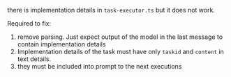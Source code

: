 there is implementation details in `task-executor.ts` 
but it does not work. 

Required to fix:
1. remove parsing. Just expect output of the model in the last message to contain implementation details
2. Implementation details of the task must have only `taskid` and `content` in text details.
3. they must be included into prompt to the next executions
